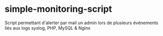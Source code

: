 # simple-monitoring-script
Script permettant d'alerter par mail un admin lors de plusieurs événements liés aux logs syslog, PHP, MySQL &amp; Nginx
